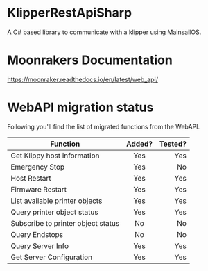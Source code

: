 # KlipperRestApiSharp
A C# based library to communicate with a klipper using MainsailOS.

# Moonrakers Documentation
https://moonraker.readthedocs.io/en/latest/web_api/

# WebAPI migration status
Following you'll find the list of migrated functions from the WebAPI.

| Function                            | Added?| Tested? |
| ----------------------------------- |:-----:| -------:|
| Get Klippy host information         | Yes   | Yes     |
| Emergency Stop                      | Yes   | No      |
| Host Restart                        | Yes   | Yes     |
| Firmware Restart                    | Yes   | Yes     |
| List available printer objects      | Yes   | Yes     |
| Query printer object status         | Yes   | Yes     |
| Subscribe to printer object status  | No    | No      |
| Query Endstops                      | No    | No      |
| Query Server Info                   | Yes   | Yes     |
| Get Server Configuration            | Yes   | Yes     |


